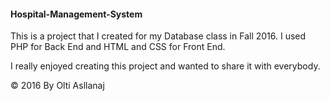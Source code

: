 #### Hospital-Management-System

This is a project that I created for my Database class in Fall 2016. I used PHP for Back End and HTML and CSS for Front End.

I really enjoyed creating this project and wanted to share it with everybody.

© 2016  By Olti Asllanaj


